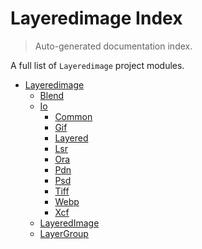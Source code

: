 # Layeredimage Index

> Auto-generated documentation index.

A full list of `Layeredimage` project modules.

- [Layeredimage](layeredimage/index.md#layeredimage)
    - [Blend](layeredimage/blend.md#blend)
    - [Io](layeredimage/io/index.md#io)
        - [Common](layeredimage/io/common.md#common)
        - [Gif](layeredimage/io/gif.md#gif)
        - [Layered](layeredimage/io/layered.md#layered)
        - [Lsr](layeredimage/io/lsr.md#lsr)
        - [Ora](layeredimage/io/ora.md#ora)
        - [Pdn](layeredimage/io/pdn.md#pdn)
        - [Psd](layeredimage/io/psd.md#psd)
        - [Tiff](layeredimage/io/tiff.md#tiff)
        - [Webp](layeredimage/io/webp.md#webp)
        - [Xcf](layeredimage/io/xcf.md#xcf)
    - [LayeredImage](layeredimage/layeredimage.md#layeredimage)
    - [LayerGroup](layeredimage/layergroup.md#layergroup)
